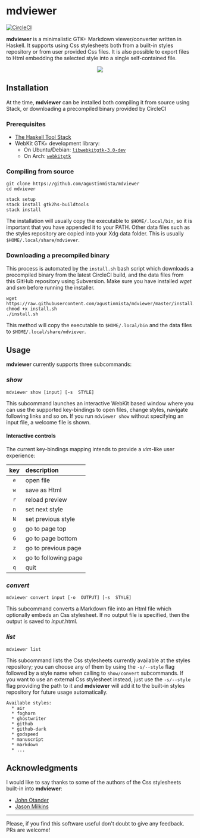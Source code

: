 # mdviewer
[![CircleCI](https://circleci.com/gh/agustinmista/mdviewer.svg?style=svg)](https://circleci.com/gh/agustinmista/mdviewer)

__mdviewer__ is a minimalistic GTK+ Markdown viewer/converter written in
Haskell. It supports using Css stylesheets both from a built-in styles
repository or from user provided Css files. It is also possible to export files
to Html embedding the selected style into a single self-contained file. 

<center><img src="http://i.imgur.com/X7O6OCW.gif"></center>

## Installation

At the time, __mdviewer__ can be installed both compiling it from source
using Stack, or downloading a precompiled binary provided by CircleCI

### Prerequisites

* [The Haskell Tool Stack](https://www.haskellstack.org/) 
* WebKit GTK+ development library:
   + On Ubuntu/Debian: [`libwebkitgtk-3.0-dev`](http://packages.ubuntu.com/precise/libwebkitgtk-3.0-dev)
   + On Arch: [`webkitgtk`](https://www.archlinux.org/packages/extra/x86_64/webkitgtk/)

### Compiling from source
```
git clone https://github.com/agustinmista/mdviewer
cd mdviever

stack setup
stack install gtk2hs-buildtools 
stack install
```

The installation will usually copy the executable to `$HOME/.local/bin`, so it
is important that you have appended it to your PATH. Other data files such as
the styles repository are copied into your Xdg data folder. This is usually
`$HOME/.local/share/mdviever`.

### Downloading a precompiled binary
This process is automated by the `install.sh` bash script which downloads 
a precompiled binary from the latest CircleCI build, and the data files from
this GitHub repository using Subversion. Make sure you have installed _wget_
and _svn_ before running the installer.

```
wget https://raw.githubusercontent.com/agustinmista/mdviewer/master/install.sh
chmod +x install.sh
./install.sh
```

This method will copy the executable to `$HOME/.local/bin` and the data files 
to `$HOME/.local/share/mdviever`.

## Usage

__mdviewer__ currently supports three subcommands:

### _show_

`mdviewer show [input] [-s  STYLE]` 

This subcommand launches an interactive WebKit based window where you can use
the supported key-bindings to open files, change styles, navigate following
links and so on. If you run `mdviewer show` without specifying an input file,
a welcome file is shown.

#### Interactive controls

The current key-bindings mapping intends to provide a _vim_-like user
experience:

| key |  description          |
|:---:|:----------------------|
| `e` | open file             |
| `w` | save as Html          |
| `r` | reload preview        |
| `n` | set next style        |
| `N` | set previous style    |
| `g` | go to page top        |
| `G` | go to page bottom     |
| `z` | go to previous page   |
| `x` | go to following page  |
| `q` | quit                  |

### _convert_ 

`mdviewer convert input [-o  OUTPUT] [-s  STYLE]`

This subcommand converts a Markdown file into an Html file which optionally
embeds an Css stylesheet. If no output file is specified, then the output is
saved to _input_.html.

### _list_

`mdviewer list`

This subcommand lists the Css stylesheets currently available at the styles
repository; you can choose any of them by using the `-s/--style` flag followed
by a style name when calling to `show/convert` subcommands. If you want to use
an external Css stylesheet instead, just use the `-s/--style` flag providing
the path to it and __mdviewer__ will add it to the built-in styles repository
for future usage automatically. 

```
Available styles:
  * air
  * foghorn
  * ghostwriter
  * github
  * github-dark
  * godspeed
  * manuscript
  * markdown
  * ...
``` 

## Acknowledgments
I would like to say thanks to some of the authors of the Css stylesheets built-in into
__mdviewer__:
* [John Otander](https://github.com/johnotander)
* [Jason Milkins](https://github.com/jasonm23)

-------------------------------------------------------------------------------
Please, if you find this software useful don't doubt to give any feedback. PRs
are welcome!
